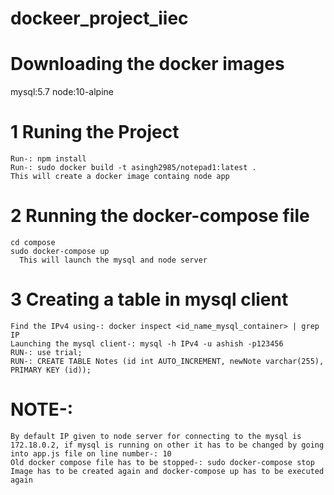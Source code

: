 # dockeer_project_iiec

# Downloading the docker images
  mysql:5.7
  node:10-alpine


# 1 Runing the Project
    Run-: npm install
    Run-: sudo docker build -t asingh2985/notepad1:latest .
    This will create a docker image containg node app
    
# 2 Running the docker-compose file
    cd compose
    sudo docker-compose up
      This will launch the mysql and node server

# 3 Creating a table in mysql client
    Find the IPv4 using-: docker inspect <id_name_mysql_container> | grep IP
    Launching the mysql client-: mysql -h IPv4 -u ashish -p123456
    RUN-: use trial;
    RUN-: CREATE TABLE Notes (id int AUTO_INCREMENT, newNote varchar(255), PRIMARY KEY (id));
    
# NOTE-:
    By default IP given to node server for connecting to the mysql is 172.18.0.2, if mysql is running on other it has to be changed by going into app.js file on line number-: 10
    Old docker compose file has to be stopped-: sudo docker-compose stop
    Image has to be created again and docker-compose up has to be executed again
    

    
    
    
    
